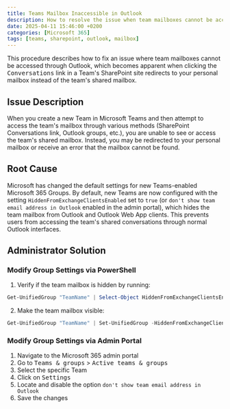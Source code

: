 ```yaml
---
title: Teams Mailbox Inaccessible in Outlook
description: How to resolve the issue when team mailboxes cannot be accessed from Outlook due to Microsoft's default "HiddenFromExchangeClientsEnabled" setting on new Teams
date: 2025-04-11 15:46:00 +0200
categories: [Microsoft 365]
tags: [teams, sharepoint, outlook, mailbox]
---
```

This procedure describes how to fix an issue where team mailboxes cannot be accessed through Outlook, which becomes apparent when clicking the <kbd>Conversations</kbd> link in a Team's SharePoint site redirects to your personal mailbox instead of the team's shared mailbox.

## Issue Description
When you create a new Team in Microsoft Teams and then attempt to access the team's mailbox through various methods (SharePoint Conversations link, Outlook groups, etc.), you are unable to see or access the team's shared mailbox. Instead, you may be redirected to your personal mailbox or receive an error that the mailbox cannot be found.

## Root Cause
Microsoft has changed the default settings for new Teams-enabled Microsoft 365 Groups. By default, new Teams are now configured with the setting `HiddenFromExchangeClientsEnabled` set to `true` (or `don't show team email address in Outlook` enabled in the admin portal), which hides the team mailbox from Outlook and Outlook Web App clients. This prevents users from accessing the team's shared conversations through normal Outlook interfaces.

## Administrator Solution

### Modify Group Settings via PowerShell
1. Verify if the team mailbox is hidden by running:
```powershell
Get-UnifiedGroup "TeamName" | Select-Object HiddenFromExchangeClientsEnabled
```
2. Make the team mailbox visible:
```powershell
Get-UnifiedGroup "TeamName" | Set-UnifiedGroup -HiddenFromExchangeClientsEnabled:$false
```

### Modify Group Settings via Admin Portal
1. Navigate to the Microsoft 365 admin portal
2. Go to <kbd>Teams & groups</kbd> > <kbd>Active teams & groups</kbd>
3. Select the specific Team
4. Click on <kbd>Settings</kbd>
5. Locate and disable the option `don't show team email address in Outlook`
6. Save the changes
